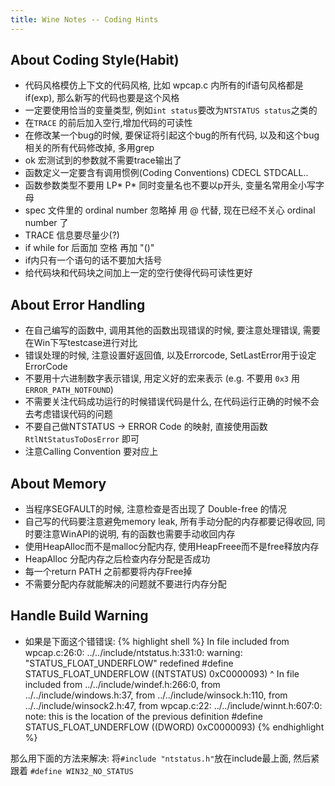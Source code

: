 ```yaml
---
title: Wine Notes -- Coding Hints
---
```


## About Coding Style(Habit)

* 代码风格模仿上下文的代码风格, 比如 wpcap.c 内所有的if语句风格都是if<space>(exp), 那么新写的代码也要是这个风格
* 一定要使用恰当的变量类型, 例如`int status`要改为`NTSTATUS status`之类的
* 在`TRACE` 的前后加入空行,增加代码的可读性
* 在修改某一个bug的时候, 要保证将引起这个bug的所有代码, 以及和这个bug相关的所有代码修改掉, 多用grep
* ok 宏测试到的参数就不需要trace输出了
* 函数定义一定要含有调用惯例(Coding Conventions) CDECL STDCALL..
* 函数参数类型不要用 LP* P* 同时变量名也不要以p开头, 变量名常用全小写字母
* spec 文件里的 ordinal number 忽略掉 用 @ 代替, 现在已经不关心 ordinal number 了
* TRACE 信息要尽量少(?)
* if while for 后面加 空格 再加 "()"
* if内只有一个语句的话不要加大括号
* 给代码块和代码块之间加上一定的空行使得代码可读性更好

## About Error Handling

* 在自己编写的函数中, 调用其他的函数出现错误的时候, 要注意处理错误, 需要在Win下写testcase进行对比
* 错误处理的时候, 注意设置好返回值, 以及Errorcode, SetLastError用于设定ErrorCode
* 不要用十六进制数字表示错误, 用定义好的宏来表示 (e.g. 不要用 `0x3` 用 `ERROR_PATH_NOTFOUND`)
* 不需要关注代码成功运行的时候错误代码是什么, 在代码运行正确的时候不会去考虑错误代码的问题
* 不要自己做NTSTATUS -> ERROR Code 的映射, 直接使用函数 `RtlNtStatusToDosError` 即可
* 注意Calling Convention 要对应上

## About Memory

* 当程序SEGFAULT的时候, 注意检查是否出现了 Double-free 的情况
* 自己写的代码要注意避免memory leak, 所有手动分配的内存都要记得收回, 同时要注意WinAPI的说明, 有的函数也需要手动收回内存
* 使用HeapAlloc而不是malloc分配内存, 使用HeapFreee而不是free释放内存
* HeapAlloc 分配内存之后检查内存分配是否成功
* 每一个return PATH 之前都要将内存Free掉
* 不需要分配内存就能解决的问题就不要进行内存分配

## Handle Build Warning

* 如果是下面这个错错误:
{% highlight shell %}
In file included from wpcap.c:26:0:
../../include/ntstatus.h:331:0: warning: "STATUS_FLOAT_UNDERFLOW" redefined
#define STATUS_FLOAT_UNDERFLOW           ((NTSTATUS) 0xC0000093)
^
In file included from ../../include/windef.h:266:0,
   from ../../include/windows.h:37,
   from ../../include/winsock.h:110,
   from ../../include/winsock2.h:47,
   from wpcap.c:22:
   ../../include/winnt.h:607:0: note: this is the location of the previous definition
#define STATUS_FLOAT_UNDERFLOW           ((DWORD) 0xC0000093)
{% endhighlight %}

那么用下面的方法来解决:
将`#include "ntstatus.h"`放在include最上面, 然后紧跟着 `#define WIN32_NO_STATUS`
